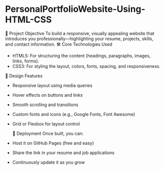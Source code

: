 # PersonalPortfolioWebsite-Using-HTML-CSS
🧠 Project Objective
To build a responsive, visually appealing website that introduces you professionally—highlighting your resume, projects, skills, and contact information.
🛠️ Core Technologies Used
- HTML5: For structuring the content (headings, paragraphs, images, links, forms).
- CSS3: For styling the layout, colors, fonts, spacing, and responsiveness.

🎨 Design Features
- Responsive layout using media queries
- Hover effects on buttons and links
- Smooth scrolling and transitions
- Custom fonts and icons (e.g., Google Fonts, Font Awesome)
- Grid or Flexbox for layout control

  🚀 Deployment
Once built, you can:
- Host it on GitHub Pages (free and easy)
- Share the link in your resume and job applications
- Continuously update it as you grow


